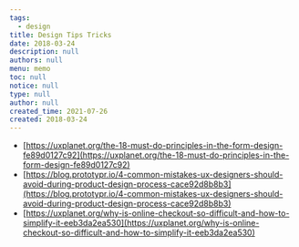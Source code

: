 ```yaml
---
tags: 
  - design
title: Design Tips Tricks
date: 2018-03-24
description: null
authors: null
menu: memo
toc: null
notice: null
type: null
author: null
created_time: 2021-07-26
created: 2018-03-24
---
```



* [https://uxplanet.org/the-18-must-do-principles-in-the-form-design-fe89d0127c92](https://uxplanet.org/the-18-must-do-principles-in-the-form-design-fe89d0127c92)
* [https://blog.prototypr.io/4-common-mistakes-ux-designers-should-avoid-during-product-design-process-cace92d8b8b3](https://blog.prototypr.io/4-common-mistakes-ux-designers-should-avoid-during-product-design-process-cace92d8b8b3)
* [https://uxplanet.org/why-is-online-checkout-so-difficult-and-how-to-simplify-it-eeb3da2ea530](https://uxplanet.org/why-is-online-checkout-so-difficult-and-how-to-simplify-it-eeb3da2ea530)